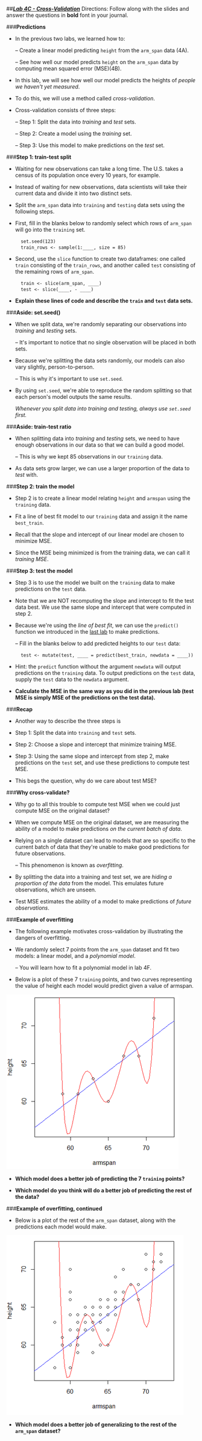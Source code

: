 ##***<u>Lab 4C - Cross-Validation</u>***
Directions: Follow along with the slides and answer the questions in **bold** font in your journal.

###**Predictions**
* In the previous two labs, we learned how to:

    – Create a linear model predicting ```height``` from the ```arm_span``` data (4A).
    
    – See how well our model predicts ```height``` on the ```arm_span``` data by computing mean squared error (MSE)(4B).

* In this lab, we will see how well our model predicts the heights of *people we haven't yet measured*.

* To do this, we will use a method called *cross-validation*.

* Cross-validation consists of three steps:

    – Step 1: Split the data into *training* and *test* sets.

    – Step 2: Create a model using the *training* set.

    – Step 3: Use this model to make predictions on the *test* set.

###**Step 1: train-test split**
* Waiting for new observations can take a long time. The U.S. takes a census of its
population once every 10 years, for example.

* Instead of waiting for new observations, data scientists will take their current data and divide
it into two distinct sets.

* Split the ```arm_span``` data into ```training``` and ```testing``` data sets using the following steps.

* First, fill in the blanks below to randomly select which rows of ```arm_span``` will go into the ```training``` set.

        set.seed(123)
        train_rows <- sample(1:____, size = 85)

* Second, use the ```slice``` function to create two dataframes: one called ```train``` consisting of the ```train_rows```, and another called ```test``` consisting of the remaining rows of ```arm_span```.

        train <- slice(arm_span, ____)
        test <- slice(____, - ____)

* **Explain these lines of code and describe the ```train``` and ```test``` data sets.**

###**Aside: set.seed()**
* When we split data, we're randomly separating our observations into *training* and *testing*
sets.

    – It's important to notice that no single observation will be placed in both sets.

* Because we're splitting the data sets randomly, our models can also vary slightly,
person-to-person.

    – This is why it's important to use ```set.seed```.

* By using ```set.seed```, we're able to reproduce the random splitting so that each person's
model outputs the same results.

    *Whenever you split data into training and testing, always use ```set.seed``` first.*

###**Aside: train-test ratio**
* When splitting data into *training* and *testing* sets, we need to have enough observations in
our data so that we can build a good model.

    – This is why we kept 85 observations in our ```training``` data.

* As data sets grow larger, we can use a larger proportion of the data to *test* with.

###**Step 2: train the model**
* Step 2 is to create a linear model relating ```height``` and ```armspan``` using the ```training``` data.

* Fit a line of best fit model to our ```training``` data and assign it the name ```best_train```.

* Recall that the slope and intercept of our linear model are chosen to minimize MSE.

* Since the MSE being minimized is from the training data, we can call it *training MSE*.

###**Step 3: test the model**
* Step 3 is to use the model we built on the ```training``` data to make predictions on the ```test``` data.

* Note that we are NOT recomputing the slope and intercept to fit the test data best. We use the same slope and intercept that were computed in step 2.

* Because we're using the *line of best fit*, we can use the ```predict()``` function we introduced in
the [last lab](lab4b.md) to make predictions.

    – Fill in the blanks below to add predicted heights to our ```test``` data:

        test <- mutate(test, ____ = predict(best_train, newdata = ____))

* Hint: the ```predict``` function without the argument ```newdata``` will output predictions on the ```training``` data. To output predictions on the ```test``` data, supply the ```test``` data to the ```newdata``` argument.

* **Calculate the MSE in the same way as you did in the previous lab (test MSE is simply MSE of the predictions on the test data).**

###**Recap**
* Another way to describe the three steps is

* Step 1: Split the data into ```training``` and ```test``` sets.

* Step 2: Choose a slope and intercept that minimize training MSE.

* Step 3: Using the same slope and intercept from step 2, make predictions on the ```test``` set, and use these predictions to compute test MSE.

* This begs the question, why do we care about test MSE?

###**Why cross-validate?**
* Why go to all this trouble to compute test MSE when we could just compute MSE on the original dataset?

* When we compute MSE on the original dataset, we are measuring the ability of a model to make predictions *on the current batch of data*.

* Relying on a single dataset can lead to models that are so specific to the current batch of data that they're unable to make good predictions for future observations.

    – This phenomenon is known as *overfitting*.

* By splitting the data into a training and test set, we are *hiding a proportion of the data* from the model. This emulates future observations, which are unseen.

* Test MSE estimates the ability of a model to make predictions of *future observations*.

###**Example of overfitting**
* The following example motivates cross-validation by illustrating the dangers of overfitting.

* We randomly select 7 points from the ```arm_span``` dataset and fit two models: a linear model, and a *polynomial model*.

    – You will learn how to fit a polynomial model in lab 4F.

* Below is a plot of these 7 ```training``` points, and two curves representing the value of height each model would predict given a value of armspan.

<img src="../../img/4xc0b.png" />

* **Which model does a better job of predicting the 7 ```training``` points?**

* **Which model do you think will do a better job of predicting the rest of the data?**

###**Example of overfitting, continued**

* Below is a plot of the rest of the ```arm_span``` dataset, along with the predictions each model would make.

<img src="../../img/4xc0c.png" />

* **Which model does a better job of generalizing to the rest of the ```arm_span``` dataset?**